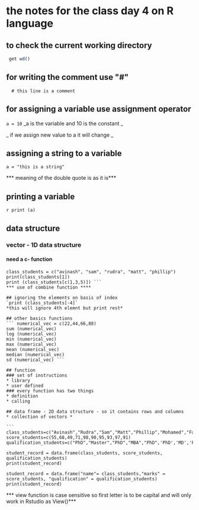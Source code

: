 # the notes for the class day 4 on R language
## to check the current working directory
```r
 get wd()
 ```

## for writing the comment use "#"
```
  # this line is a comment 
  ```

## for assigning a variable use assignment operator
` a = 10 `
_a is the variable and 10 is the constant _

_ if we assign new value to a it will change _
## assigning a string to a variable
` a = "this is a string" `

*** meaning of the double quote is as it is***
## printing a variable
`r
print (a)`

## data structure
### vector - 1D data structure
#### need a c- function
``` my_vector = c(10,21,"DECODE") 
class_students = c("avinash", "sam", "rudra", "matt", "phillip")
print(class_students[1]) 
print (class_students[c(1,3,5)]) ```
*** use of combine function ****

## ignoring the elements on basis of index
`print (class_students[-4]`
*this will ignore 4th elemnt but print rest*

## other basics functions
``` numerical_vec = c(22,44,66,88)
sum (numerical_vec)
log (numerical_vec)
min (numerical_vec)
max (numerical_vec)
mean (numerical_vec)
median (numerical_vec)
sd (numerical_vec) ```

## function
### set of instructions
* library
* user defined
### every function has two things
* definition
* calling

## data frame - 2D data structure - so it contains rows and columns
* collection of vectors *

``` class_students=c("Avinash","Rudra","Sam","Matt","Phillip","Mohamed","Fazdly","Alias","Suhaili","Lily")
score_students=c(55,68,49,71,98,90,95,93,97,91)
qualification_students=c("PhD","Master","PhD","MBA","PhD",'PhD','MD','PhD','MD','PhD') 

student_record = data.frame(class_students, score_students, qualification_students)
print(student_record) 

student_record = data.frame("name"= class_students,"marks" = score_students, "qualification" = qualification_students)
print(student_record) 
```
*** view function is case sensitive so first letter is to be capital and will only work in Rstudio as View()***

